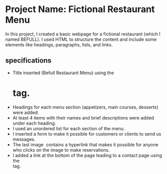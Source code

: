# Project Name: Fictional Restaurant Menu

In this project, I created a basic webpage for a fictional restaurant (which I named BEFULL). I used HTML to structure the content and include some 
elements like headings, paragraphs, lists, and links.

## specifications

- Title inserted (Befull Restaurant Menu) using the <h1> tag.
- Headings for each menu section (appetizers, main courses, desserts) were added.
- At least 4 items with their names and brief descriptions were added under each heading.
- I used an unordered list for each section of the menu.
- I inserted a form to make it possible for customers or clients to send us messages.
- The last image <img> contains a hyperlink that makes it possible for anyone who clicks on the image to make reservations. 
- I added a link at the bottom of the page leading to a contact page using the <footer> tag.
